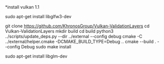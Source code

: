 *install vulkan 1.1

sudo apt-get install libglfw3-dev

git clone https://github.com/KhronosGroup/Vulkan-ValidationLayers
cd Vulkan-ValidationLayers
mkdir build
cd build
python3 ../scripts/update_deps.py --dir ../external --config debug
cmake -C ../external/helper.cmake -DCMAKE_BUILD_TYPE=Debug ..
cmake --build . --config Debug
sudo make install

sudo apt-get install libglm-dev

